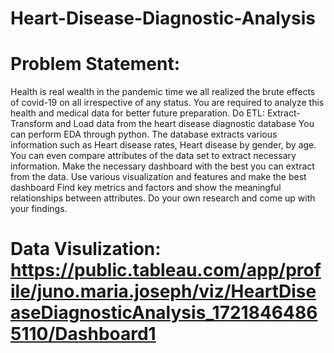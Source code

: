 # Heart-Disease-Diagnostic-Analysis


# Problem Statement:
Health is real wealth in the pandemic time we all realized the brute effects of covid-19 on all
irrespective of any status. You are required to analyze this health and medical data for better
future preparation.
Do ETL: Extract- Transform and Load data from the heart disease diagnostic database
You can perform EDA through python. The database extracts various information such as
Heart disease rates, Heart disease by gender, by age.
You can even compare attributes of the data set to extract necessary information. Make the
necessary dashboard with the best you can extract from the data. Use various visualization
and features and make the best dashboard
Find key metrics and factors and show the meaningful relationships between attributes.
Do your own research and come up with your findings.


# Data Visulization: https://public.tableau.com/app/profile/juno.maria.joseph/viz/HeartDiseaseDiagnosticAnalysis_17218464865110/Dashboard1
